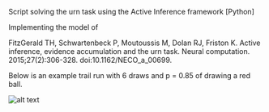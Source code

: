 Script solving the urn task using the Active Inference framework [Python]

Implementing the model of

FitzGerald TH, Schwartenbeck P, Moutoussis M, Dolan RJ, Friston K.
Active inference, evidence accumulation and the urn task.
Neural computation. 2015;27(2):306-328. doi:10.1162/NECO_a_00699.

Below is an example trail run with 6 draws and p = 0.85 of drawing a red ball.

![alt text](https://raw.githubusercontent.com/davidsamu/Urn_task_Active_Inference/master/examples/alpha_3_draws_GGRRRR_policy_6R.png)
